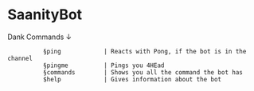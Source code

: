 # SaanityBot
Dank Commands ↓
              
              §ping            | Reacts with Pong, if the bot is in the channel
              §pingme          | Pings you 4HEad
              §commands        | Shows you all the command the bot has
              $help            | Gives information about the bot

